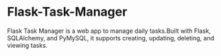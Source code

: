 # Flask-Task-Manager
Flask Task Manager is a web app to manage daily tasks.Built with Flask, SQLAlchemy, and PyMySQL, it supports creating, updating, deleting, and viewing tasks.

